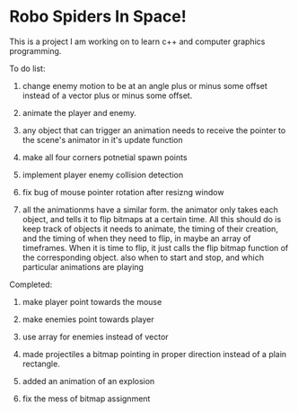 # Robo Spiders In Space!

This is a project I am working on to learn c++ and computer graphics programming.

To do list:

1. change enemy motion to be at an angle plus or minus some offset instead of a vector plus or minus some offset.
<!-- 
    -something like plus or minus 10 degrees
    -does not need to be updated every time
 -->
2. animate the player and enemy.

3. any object that can trigger an animation needs to receive the pointer to the scene's animator in it's update function

4. make all four corners potnetial spawn points

5. implement player enemy collision detection

6. fix bug of mouse pointer rotation after resizng window

7. all the animationms have a similar form. the animator only takes each object, and tells it to flip bitmaps at a certain time. All this should do is keep track of objects it needs to animate, the timing of their creation, and the timing of when they need to flip, in maybe an array of timeframes. When it is time to flip, it just calls the flip bitmap function of the corresponding object. also when to start and stop, and which particular animations are playing


Completed:

1. make player point towards the mouse

2. make enemies point towards player

3. use array for enemies instead of vector

4. made projectiles a bitmap pointing in proper direction instead of a plain rectangle.

5. added an animation of an explosion

6. fix the mess of bitmap assignment